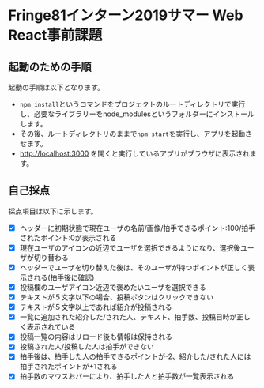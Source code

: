 # Fringe81インターン2019サマー Web React事前課題

## 起動のための手順

起動の手順は以下となります。
- `npm install`というコマンドをプロジェクトのルートディレクトリで実行し、必要なライブラリーをnode_modulesというフォルダーにインストールします。
- その後、ルートディレクトリのままで`npm start`を実行し、アプリを起動させます。
- [http://localhost:3000](http://localhost:3000) を開くと実行しているアプリがブラウザに表示されます。

## 自己採点

採点項目は以下に示します。
- [x] ヘッダーに初期状態で現在ユーザの名前/画像/拍手できるポイント:100/拍手されたポイント:0が表示される
- [x] 現在ユーザのアイコンの近辺でユーザを選択できるようになり、選択後ユーザが切り替わる
- [x] ヘッダーでユーザを切り替えた後は、そのユーザが持つポイントが正しく表示される(拍手後に確認)
- [x] 投稿欄のユーザアイコン近辺で褒めたいユーザを選択できる
- [x] テキストが５文字以下の場合、投稿ボタンはクリックできない
- [x] テキストが５文字以上であれば紹介が投稿される
- [x] 一覧に追加された紹介した/された人、テキスト、拍手数、投稿日時が正しく表示されている
- [x] 投稿一覧の内容はリロード後も情報は保持される
- [x] 投稿された人/投稿した人は拍手ができない
- [x] 拍手後は、拍手した人の拍手できるポイントが-2、紹介した/された人には拍手されたポイントが+1される
- [x] 拍手数のマウスおバーにより、拍手した人と拍手数が一覧表示される